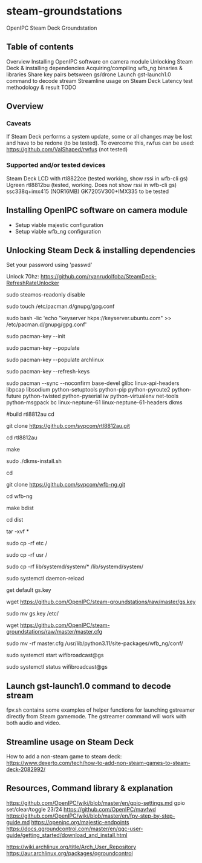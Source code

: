 # steam-groundstations
OpenIPC Steam Deck Groundstation

## Table of contents
Overview
Installing OpenIPC software on camera module
Unlocking Steam Deck & installing dependencies
Acquiring/compiling wfb_ng binaries & libraries
Share key pairs betsween gs/drone
Launch gst-launch1.0 command to decode stream
Streamline usage on Steam Deck
Latency test methodology & result
TODO

## Overview
### Caveats
If Steam Deck performs a system update, some or all changes may be lost and have to be redone (to be tested).
To overcome this, rwfus can be used: https://github.com/ValShaped/rwfus (not tested)


### Supported and/or tested devices
Steam Deck LCD with rtl8822ce (tested working, show rssi in wfb-cli gs)
Ugreen rtl8812bu (tested, working. Does not show rssi in wfb-cli gs)
ssc338q+imx415 (NOR16MB)
GK7205V300+IMX335 to be tested

## Installing OpenIPC software on camera module
- Setup viable majestic configuration
- Setup viable wfb_ng configuration

## Unlocking Steam Deck & installing dependencies
Set your password using 'passwd'

Unlock 70hz: https://github.com/ryanrudolfoba/SteamDeck-RefreshRateUnlocker

sudo steamos-readonly disable

sudo touch /etc/pacman.d/gnupg/gpg.conf

sudo bash -lic 'echo "keyserver hkps://keyserver.ubuntu.com" >> /etc/pacman.d/gnupg/gpg.conf'

sudo pacman-key --init

sudo pacman-key --populate

sudo pacman-key --populate archlinux

sudo pacman-key --refresh-keys

sudo pacman --sync --noconfirm base-devel glibc linux-api-headers libpcap libsodium python-setuptools python-pip python-pyroute2 python-future python-twisted python-pyserial iw  python-virtualenv net-tools python-msgpack bc linux-neptune-61 linux-neptune-61-headers dkms

#build rtl8812au
cd

git clone https://github.com/svpcom/rtl8812au.git

cd rtl8812au

make

sudo ./dkms-install.sh


cd

git clone https://github.com/svpcom/wfb-ng.git

cd wfb-ng

make bdist

cd dist

tar -xvf *

sudo cp -rf etc /

sudo cp -rf usr /

sudo cp -rf lib/systemd/system/* /lib/systemd/system/

sudo systemctl daemon-reload

get default gs.key

wget https://github.com/OpenIPC/steam-groundstations/raw/master/gs.key

sudo mv gs.key /etc/

wget https://github.com/OpenIPC/steam-groundstations/raw/master/master.cfg

sudo mv -rf master.cfg /usr/lib/python3.11/site-packages/wfb_ng/conf/

sudo systemctl start wifibroadcast@gs

sudo systemctl status wifibroadcast@gs

## Launch gst-launch1.0 command to decode stream
fpv.sh contains some examples of helper functions for launching gstreamer directly from Steam gamemode. The gstreamer command will work with both audio and video.

## Streamline usage on Steam Deck
How to add a non-steam game to steam deck: https://www.dexerto.com/tech/how-to-add-non-steam-games-to-steam-deck-2082992/

## Resources, Command library & explanation
https://github.com/OpenIPC/wiki/blob/master/en/gpio-settings.md
gpio set/clear/toggle 23/24
https://github.com/OpenIPC/mavfwd
https://github.com/OpenIPC/wiki/blob/master/en/fpv-step-by-step-guide.md
https://openipc.org/majestic-endpoints
https://docs.qgroundcontrol.com/master/en/qgc-user-guide/getting_started/download_and_install.html

https://wiki.archlinux.org/title/Arch_User_Repository
https://aur.archlinux.org/packages/qgroundcontrol

